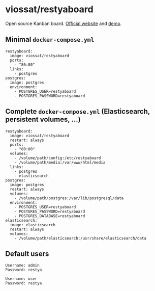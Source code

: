 # viossat/restyaboard

Open source Kanban board.
[Official website](https://restya.com/board) and [demo](https://restya.com/board/demo).

## Minimal `docker-compose.yml`

```
restyaboard:
  image: viossat/restyaboard
  ports:
    - "80:80"
  links:
    - postgres
postgres:
  image: postgres
  environment:
    - POSTGRES_USER=restyaboard
    - POSTGRES_PASSWORD=restyaboard
```

## Complete `docker-compose.yml` (Elasticsearch, persistent volumes, ...)

```
restyaboard:
  image: viossat/restyaboard
  restart: always
  ports:
    - "80:80"
  volumes:
    - /volume/path/config:/etc/restyaboard
    - /volume/path/media:/var/www/html/media
  links:
    - postgres
    - elasticsearch
postgres:
  image: postgres
  restart: always
  volumes:
    - /volume/path/postgres:/var/lib/postgresql/data
  environment:
    - POSTGRES_USER=restyaboard
    - POSTGRES_PASSWORD=restyaboard
    - POSTGRES_DATABASE=restyaboard
elasticsearch:
  image: elasticsearch
  restart: always
  volumes:
    - /volume/path/elasticsearch:/usr/share/elasticsearch/data
```

## Default users

```
Username: admin
Password: restya

Username: user
Password: restya
```
